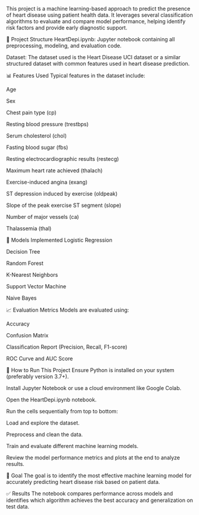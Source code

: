 This project is a machine learning-based approach to predict the presence of heart disease using patient health data. It leverages several classification algorithms to evaluate and compare model performance, helping identify risk factors and provide early diagnostic support.

📁 Project Structure
HeartDepi.ipynb: Jupyter notebook containing all preprocessing, modeling, and evaluation code.

Dataset: The dataset used is the Heart Disease UCI dataset or a similar structured dataset with common features used in heart disease prediction.

📊 Features Used
Typical features in the dataset include:

Age

Sex

Chest pain type (cp)

Resting blood pressure (trestbps)

Serum cholesterol (chol)

Fasting blood sugar (fbs)

Resting electrocardiographic results (restecg)

Maximum heart rate achieved (thalach)

Exercise-induced angina (exang)

ST depression induced by exercise (oldpeak)

Slope of the peak exercise ST segment (slope)

Number of major vessels (ca)

Thalassemia (thal)

🚀 Models Implemented
Logistic Regression

Decision Tree

Random Forest

K-Nearest Neighbors

Support Vector Machine

Naive Bayes

📈 Evaluation Metrics
Models are evaluated using:

Accuracy

Confusion Matrix

Classification Report (Precision, Recall, F1-score)

ROC Curve and AUC Score

📌 How to Run This Project
Ensure Python is installed on your system (preferably version 3.7+).

Install Jupyter Notebook or use a cloud environment like Google Colab.

Open the HeartDepi.ipynb notebook.

Run the cells sequentially from top to bottom:

Load and explore the dataset.

Preprocess and clean the data.

Train and evaluate different machine learning models.

Review the model performance metrics and plots at the end to analyze results.

🧠 Goal
The goal is to identify the most effective machine learning model for accurately predicting heart disease risk based on patient data.

✅ Results
The notebook compares performance across models and identifies which algorithm achieves the best accuracy and generalization on test data.
